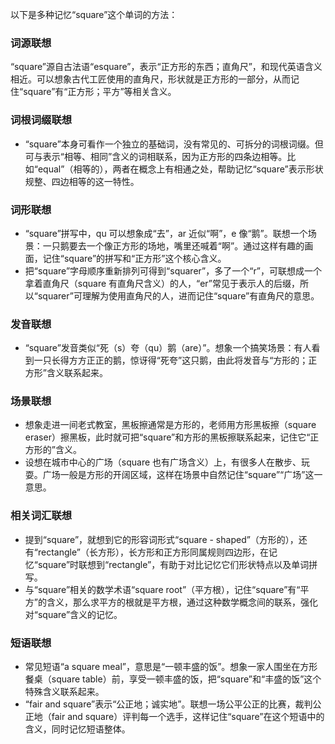 以下是多种记忆“square”这个单词的方法：

### 词源联想
“square”源自古法语“esquare”，表示“正方形的东西；直角尺”，和现代英语含义相近。可以想象古代工匠使用的直角尺，形状就是正方形的一部分，从而记住“square”有“正方形；平方”等相关含义。 

### 词根词缀联想 
 - “square”本身可看作一个独立的基础词，没有常见的、可拆分的词根词缀。但可与表示“相等、相同”含义的词相联系，因为正方形的四条边相等。比如“equal”（相等的），两者在概念上有相通之处，帮助记忆“square”表示形状规整、四边相等的这一特性。 

### 词形联想 
 - “square”拼写中，qu 可以想象成“去”，ar 近似“啊”，e 像“鹅”。联想一个场景：一只鹅要去一个像正方形的场地，嘴里还喊着“啊”。通过这样有趣的画面，记住“square”的拼写和“正方形”这个核心含义。 
 - 把“square”字母顺序重新排列可得到“squarer”，多了一个“r”，可联想成一个拿着直角尺（square 有直角尺含义）的人，“er”常见于表示人的后缀，所以“squarer”可理解为使用直角尺的人，进而记住“square”有直角尺的意思。 

### 发音联想 
 - “square”发音类似“死（s）夸（qu）鹅（are）”。想象一个搞笑场景：有人看到一只长得方方正正的鹅，惊讶得“死夸”这只鹅，由此将发音与“方形的；正方形”含义联系起来。 

### 场景联想 
 - 想象走进一间老式教室，黑板擦通常是方形的，老师用方形黑板擦（square eraser）擦黑板，此时就可把“square”和方形的黑板擦联系起来，记住它“正方形的”含义。 
 - 设想在城市中心的广场（square 也有广场含义）上，有很多人在散步、玩耍。广场一般是方形的开阔区域，这样在场景中自然记住“square”“广场”这一意思。 

### 相关词汇联想 
 - 提到“square”，就想到它的形容词形式“square - shaped”（方形的），还有“rectangle”（长方形），长方形和正方形同属规则四边形，在记忆“square”时联想到“rectangle”，有助于对比记忆它们形状特点以及单词拼写。 
 - 与“square”相关的数学术语“square root”（平方根），记住“square”有“平方”的含义，那么求平方的根就是平方根，通过这种数学概念间的联系，强化对“square”含义的记忆。 

### 短语联想 
 - 常见短语“a square meal”，意思是“一顿丰盛的饭”。想象一家人围坐在方形餐桌（square table）前，享受一顿丰盛的饭，把“square”和“丰盛的饭”这个特殊含义联系起来。 
 - “fair and square”表示“公正地；诚实地”。联想一场公平公正的比赛，裁判公正地（fair and square）评判每一个选手，这样记住“square”在这个短语中的含义，同时记忆短语整体。 